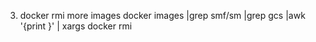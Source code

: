 
3. docker rmi more images
docker images  |grep smf/sm |grep gcs |awk   '{print }' | xargs docker rmi 

